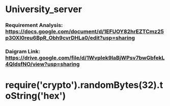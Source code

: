 # University_server

### Requirement Analysis: https://docs.google.com/document/d/1EFUOY82hrEZTCmz25p3OXI0reu6BpR_Obh9cvrDHLa0/edit?usp=sharing

### Daigram Link: https://drive.google.com/file/d/1WvpIek9IaBjWPsv7bwGbfekL4QIdsfNO/view?usp=sharing

# require('crypto').randomBytes(32).toString('hex')
